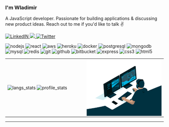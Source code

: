 ### I'm Wladimir

A JavaScript developer. Passionate for building applications & discussing new product ideas. Reach out to me if you'd like to talk ✌️

<p>
  <a href="https://www.linkedin.com/in/wladimir-filho">
    <img alt="LinkedIN" src="https://img.shields.io/badge/LinkedIn-0077B5?style=for-the-badge&logo=linkedin&logoColor=white" />
  </a>
  <a href="https://www.hackerrank.com/wladimirgrf">
    <img src="https://img.shields.io/badge/-Hackerrank-2EC866?style=for-the-badge&logo=HackerRank&logoColor=white" />
  </a>
   <a href="https://twitter.com/wladimirgrf">
     <img alt="Twitter" src="https://img.shields.io/badge/twitter-%231DA1F2.svg?&style=for-the-badge&logo=twitter&logoColor=white" />
  </a>
</p>

<p>
  <img height="45" src="https://devicon.dev/devicon.git/icons/nodejs/nodejs-original.svg" alt="nodejs"/>
  <img height="45" src="https://devicon.dev/devicon.git/icons/react/react-original.svg" alt="react"/>
  <img height="45" src="https://devicon.dev/devicon.git/icons/amazonwebservices/amazonwebservices-original.svg" alt="aws"/>
  <img height="45" src="https://devicon.dev/devicon.git/icons/heroku/heroku-original.svg" alt="heroku"/>
  <img height="45" src="https://devicon.dev/devicon.git/icons/docker/docker-original.svg" alt="docker"/>
  <img height="45" src="https://devicon.dev/devicon.git/icons/postgresql/postgresql-original.svg" alt="postgresql"/>
  <img height="45" src="https://devicon.dev/devicon.git/icons/mongodb/mongodb-original.svg" alt="mongodb"/>
  <img height="45" src="https://devicon.dev/devicon.git/icons/mysql/mysql-original.svg" alt="mysql"/>
  <img height="45" src="https://devicon.dev/devicon.git/icons/redis/redis-original.svg" alt="redis"/>
  <img height="45" src="https://devicon.dev/devicon.git/icons/git/git-original.svg" alt="git"/>
  <img height="45" src="https://devicon.dev/devicon.git/icons/github/github-original.svg" alt="github"/>
  <img height="45" src="https://devicon.dev/devicon.git/icons/bitbucket/bitbucket-original.svg" alt="bitbucket"/>
  <img height="45" src="https://devicon.dev/devicon.git/icons/express/express-original.svg" alt="express"/>
  <img height="45" src="https://devicon.dev/devicon.git/icons/css3/css3-original.svg" alt="css3"/>
  <img height="45" src="https://devicon.dev/devicon.git/icons/html5/html5-original.svg" alt="html5"/>
</p>

<table>
<tr>
  <td width="50%">
    <img src="https://github-readme-stats.vercel.app/api/top-langs/?username=wladimirgrf&layout=compact&hide_border=true" alt="langs_stats" />
    <img src="https://github-readme-stats.vercel.app/api?username=wladimirgrf&show_icons=true&hide_border=true" alt="profile_stats" />
  </td>
  <td width="50%"><img align="right" alt="GIF" src=".github/assets/coding.gif"  /></td>
</tr>
<table>


-----------------

